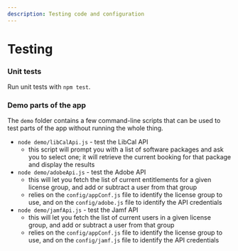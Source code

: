 ```yaml
---
description: Testing code and configuration
---
```


# Testing

### Unit tests

Run unit tests with `npm test`.

### Demo parts of the app

The `demo` folder contains a few command-line scripts that can be used to test parts of the app without running the whole thing.

* `node demo/libCalApi.js` - test the LibCal API
  * this script will prompt you with a list of software packages and ask you to select one; it will retrieve the current booking for that package and display the results
* `node demo/adobeApi.js` - test the Adobe API
  * this will let you fetch the list of current entitlements for a given license group, and add or subtract a user from that group
  * relies on the `config/appConf.js` file to identify the license group to use, and on the `config/adobe.js` file to identify the API credentials
* `node demo/jamfApi.js` - test the Jamf API
  * this will let you fetch the list of current users in a given license group, and add or subtract a user from that group
  * relies on the `config/appConf.js` file to identify the license group to use, and on the `config/jamf.js` file to identify the API credentials
